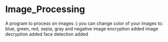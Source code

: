 # Image_Processing
A program to process on images :)
you can change color of your images to: blue, green, red, sepia, gray and negative
image encryption added
image decryption added
face detection added
